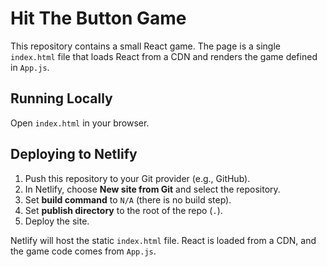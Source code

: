 # Hit The Button Game

This repository contains a small React game. The page is a single `index.html` file that loads React from a CDN and renders the game defined in `App.js`.

## Running Locally
Open `index.html` in your browser.

## Deploying to Netlify
1. Push this repository to your Git provider (e.g., GitHub).
2. In Netlify, choose **New site from Git** and select the repository.
3. Set **build command** to `N/A` (there is no build step).
4. Set **publish directory** to the root of the repo (`.`).
5. Deploy the site.

Netlify will host the static `index.html` file. React is loaded from a CDN, and the game code comes from `App.js`.
